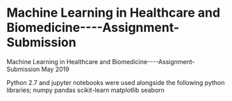 # Machine Learning in Healthcare and Biomedicine----Assignment-Submission
Machine Learning in Healthcare and Biomedicine----Assignment-Submission May 2019

Python 2.7 and jupyter notebooks were used alongside the following python libraries;
numpy
pandas
scikit-learn
matplotlib
seaborn
